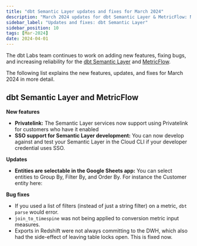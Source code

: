 ```yaml
---
title: "dbt Semantic Layer updates and fixes for March 2024"
description: "March 2024 updates for dbt Semantic Layer & MetricFlow: New export features, enhanced date filters, Tableau, Google Sheets & GraphQL API enhancements, and bug fixes."
sidebar_label: "Updates and fixes: dbt Semantic Layer"
sidebar_position: 10
tags: [Mar-2024]
date: 2024-04-01
---
```


The dbt Labs team continues to work on adding new features, fixing bugs, and increasing reliability for the [dbt Semantic Layer](/docs/use-dbt-semantic-layer/dbt-sl) and [MetricFlow](/docs/build/about-metricflow).

The following list explains the new features, updates, and fixes for March 2024 in more detail.

## dbt Semantic Layer and MetricFlow

**New features**

- **Privatelink:** The Semantic Layer services now support using Privatelink for customers who have it enabled
- **SSO support for Semantic Layer development:** You can now develop against and test your Semantic Layer in the Cloud CLI if your developer credential uses SSO.

**Updates**

- **Entities are selectable in the Google Sheets app:** You can select entities to Group By, Filter By, and Order By. For instance the Customer entity here:

<Lightbox src="/img/docs/release-notes/selected-entity.png" title="Selects Customer entity in ascending order."/>

**Bug fixes**

- If you used a list of filters (instead of just a string filter) on a metric, `dbt parse` would error.
- `join_to_timespine` was not being applied to conversion metric input measures.
- Exports in Redshift were not always committing to the DWH, which also had the side-effect of leaving table locks open. This is fixed now.
